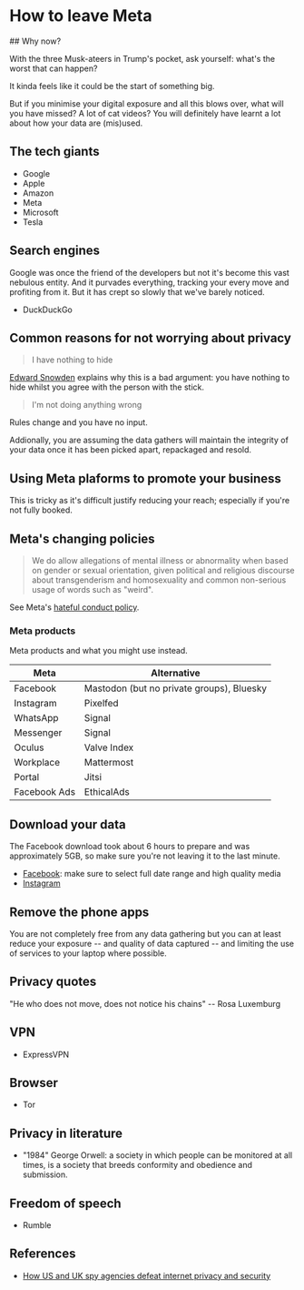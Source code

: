# How to leave Meta

## Why now?

With the three Musk-ateers in Trump's pocket, ask yourself: what's the worst that can happen?

It kinda feels like it could be the start of something big.

But if you minimise your digital exposure and all this blows over, what will you have missed? A lot of cat videos? You will definitely have learnt a lot about how your data are (mis)used.

## The tech giants

- Google
- Apple
- Amazon
- Meta
- Microsoft
- Tesla

## Search engines

Google was once the friend of the developers but not it's become this vast nebulous entity. And it purvades everything, tracking your every move and profiting from it. But it has crept so slowly that we've barely noticed.

- DuckDuckGo

## Common reasons for not worrying about privacy

> I have nothing to hide

[Edward Snowden](https://www.youtube.com/watch?v=pcSlowAhvUk) explains why this is a bad argument: you have nothing to hide whilst you agree with the person with the stick.

> I'm not doing anything wrong

Rules change and you have no input.

Addionally, you are assuming the data gathers will maintain the integrity of your data once it has been picked apart, repackaged and resold.

## Using Meta plaforms to promote your business

This is tricky as it's difficult justify reducing your reach; especially if you're not fully booked.

## Meta's changing policies

> We do allow allegations of mental illness or abnormality when based on gender or sexual orientation, given political and religious discourse about transgenderism and homosexuality and common non-serious usage of words such as "weird".

See Meta's [hateful conduct policy](https://transparency.meta.com/en-gb/policies/community-standards/hateful-conduct/).

### Meta products

Meta products and what you might use instead.

| Meta | Alternative |
|--------------------|-------------------------|
| Facebook           | Mastodon (but no private groups), Bluesky |
| Instagram          | Pixelfed                |
| WhatsApp           | Signal                  |
| Messenger          | Signal                  |
| Oculus             | Valve Index             |
| Workplace          | Mattermost              |
| Portal             | Jitsi                   |
| Facebook Ads       | EthicalAds              |

## Download your data

The Facebook download took about 6 hours to prepare and was approximately 5GB, so make sure you're not leaving it to the last minute.

- [Facebook](https://accountscenter.facebook.com/info_and_permissions): make sure to select full date range and high quality media
- [Instagram](https://privacycenter.instagram.com/guide/dyi/)

## Remove the phone apps

You are not completely free from any data gathering but you can at least reduce your exposure -- and quality of data captured -- and limiting the use of services to your laptop where possible.

## Privacy quotes

"He who does not move, does not notice his chains" -- Rosa Luxemburg

## VPN

- ExpressVPN

## Browser

- Tor

## Privacy in literature

- "1984" George Orwell: a society in which people can be monitored at all times, is a society that breeds conformity and obedience and submission.

## Freedom of speech

- Rumble

## References

- [How US and UK spy agencies defeat internet privacy and security](https://www.theguardian.com/world/2013/sep/05/nsa-gchq-encryption-codes-security)
